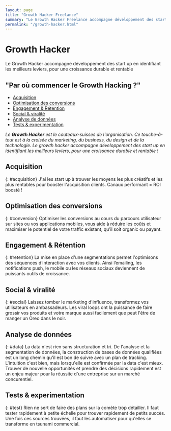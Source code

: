 ```yaml
---
layout: page
title: "Growth Hacker Freelance"
summary: "Le Growth Hacker Freelance accompagne développement des start up en identifiant les meilleurs leviers, pour une croissance durable et rentable"
permalink: "/growth-hacker.html"
---
```


# Growth Hacker

Le Growth Hacker accompagne développement des start up en identifiant les meilleurs leviers, pour une croissance durable et rentable

## "Par où commencer le Growth Hacking ?"

- <a href="#acquisition">Acquisition</a>
- <a href="#conversion">Optimisation des conversions</a>
- <a href="#retention">Engagement & Rétention</a>
- <a href="#social">Social & viralité</a>
- <a href="#data">Analyse de données</a>
- <a href="#test">Tests & experimentation</a>

*Le **Growth Hacker** est le couteaux-suisses de l'organisation. Ce touche-à-tout est à la croisée du marketing, du business, du design et de la technologie. Le growth hacker accompagne développement des start up en identifiant les meilleurs leviers, pour une croissance durable et rentable !*

## Acquisition
{: #acquisition}
J'ai les start up à trouver les moyens les plus créatifs et les plus rentables pour booster l'acquisition clients. Canaux performant = ROI boosté !

## Optimisation des conversions
{: #conversion}
Optimiser les conversions au cours du parcours utilisateur sur sites ou vos applications mobiles, vous aide à réduire les coûts et maximiser le potentiel de votre traffic existant, qu’il soit organic ou payant.

## Engagement & Rétention
{: #retention}
La mise en place d'une segmentations permet l'optimisons des séquences d’interaction avec vos clients. Ainsi l’emailing, les notifications push, le mobile ou les réseaux sociaux deviennent de puissants outils de croissance.

## Social & viralité
{: #social}
Laissez tomber le marketing d'influence, transformez vos utilisateurs en ambassadeurs. Les viral loops ont la puissance de faire grossir vos produits et votre marque aussi facilement que peut l'être de manger un Oreo dans le noir.

## Analyse de données
{: #data}
La data n'est rien sans structuration et tri. De l'analyse et la segmentation de données, la construction de bases de données qualifiées est un long chemin qu'il est bon de suivre avec un plan de tracking. L'intuition c'est bien, mais lorsqu'elle est confirmée par la data c'est mieux. Trouver de nouvelle opportunités et prendre des décisions rapidement est un enjeu majeur pour la réussite d'une entreprise sur un marché concurentiel.

## Tests & experimentation
{: #test}
Rien ne sert de faire des plans sur la comète trop détailler. Il faut tester rapidement à petite échelle pour trouver rapidement de petits succès. Une fois ces sources trouvées, il faut les automatiser pour qu'elles se transforme en tsunami commercial.
